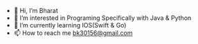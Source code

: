 - 👋 Hi, I’m Bharat
- 👀 I’m interested in Programing Specifically with Java & Python 
- 🌱 I’m currently learning IOS(Swift & Go)
- 📫 How to reach me bk30156@gmail.com 

<!---
bharat30156/bharat30156 is a ✨ special ✨ repository because its `README.md` (this file) appears on your GitHub profile.
You can click the Preview link to take a look at your changes.
--->
